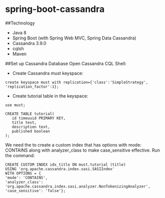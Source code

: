 
# spring-boot-cassandra

##Technology

- Java 8
- Spring Boot (with Spring Web MVC, Spring Data Cassandra)
- Cassandra 3.9.0
- cqlsh 
- Maven 

##Set up Cassandra Database
Open Cassandra CQL Shell:

- Create Cassandra must keyspace:
```
create keyspace must with replication={'class':'SimpleStrategy', 'replication_factor':1};
```
- Create tutorial table in the keyspace:
```
use must;
 
CREATE TABLE tutorial(
   id timeuuid PRIMARY KEY,
   title text,
   description text,
   published boolean
);
```

We need the to create a custom index that has options with mode: CONTAINS along with analyzer_class to make case_sensitive effective.
Run the command:
```
CREATE CUSTOM INDEX idx_title ON must.tutorial (title) 
USING 'org.apache.cassandra.index.sasi.SASIIndex' 
WITH OPTIONS = {
'mode': 'CONTAINS', 
'analyzer_class': 'org.apache.cassandra.index.sasi.analyzer.NonTokenizingAnalyzer', 
'case_sensitive': 'false'};
